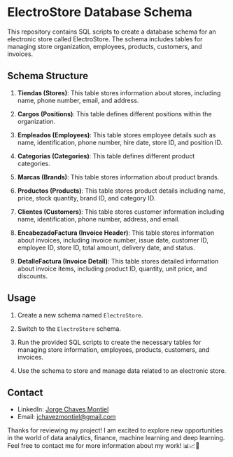 # ElectroStore Database Schema

This repository contains SQL scripts to create a database schema for an electronic store called ElectroStore. The schema includes tables for managing store organization, employees, products, customers, and invoices.

## Schema Structure

1. **Tiendas (Stores)**: This table stores information about stores, including name, phone number, email, and address.

2. **Cargos (Positions)**: This table defines different positions within the organization.

3. **Empleados (Employees)**: This table stores employee details such as name, identification, phone number, hire date, store ID, and position ID.

4. **Categorias (Categories)**: This table defines different product categories.

5. **Marcas (Brands)**: This table stores information about product brands.

6. **Productos (Products)**: This table stores product details including name, price, stock quantity, brand ID, and category ID.

7. **Clientes (Customers)**: This table stores customer information including name, identification, phone number, address, and email.

8. **EncabezadoFactura (Invoice Header)**: This table stores information about invoices, including invoice number, issue date, customer ID, employee ID, store ID, total amount, delivery date, and status.

9. **DetalleFactura (Invoice Detail)**: This table stores detailed information about invoice items, including product ID, quantity, unit price, and discounts.

## Usage

1. Create a new schema named `ElectroStore`.

2. Switch to the `ElectroStore` schema.

3. Run the provided SQL scripts to create the necessary tables for managing store information, employees, products, customers, and invoices.

4. Use the schema to store and manage data related to an electronic store.

## Contact

- LinkedIn: [Jorge Chaves Montiel](https://www.linkedin.com/in/jorge-chaves-montiel/)
- Email: jchavezmontiel@gmail.com

Thanks for reviewing my project! I am excited to explore new opportunities in the world of data analytics, finance, machine learning and deep learning. Feel free to contact me for more information about my work! 📊📈💼
